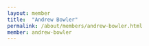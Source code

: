 ```yaml
---
layout: member
title:  "Andrew Bowler"
permalink: /about/members/andrew-bowler.html
member: andrew-bowler
---
```

